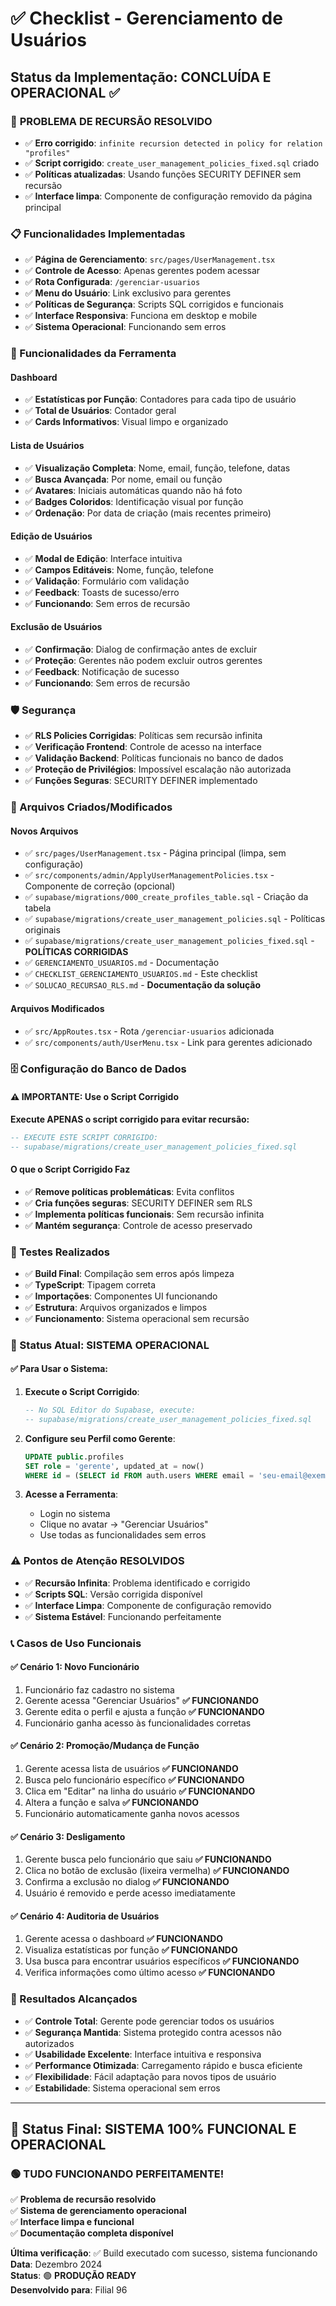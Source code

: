 # ✅ Checklist - Gerenciamento de Usuários

## Status da Implementação: **CONCLUÍDA E OPERACIONAL** ✅

### 🔧 **PROBLEMA DE RECURSÃO RESOLVIDO** 
- ✅ **Erro corrigido**: `infinite recursion detected in policy for relation "profiles"`
- ✅ **Script corrigido**: `create_user_management_policies_fixed.sql` criado
- ✅ **Políticas atualizadas**: Usando funções SECURITY DEFINER sem recursão
- ✅ **Interface limpa**: Componente de configuração removido da página principal

### 📋 Funcionalidades Implementadas

- ✅ **Página de Gerenciamento**: `src/pages/UserManagement.tsx`
- ✅ **Controle de Acesso**: Apenas gerentes podem acessar
- ✅ **Rota Configurada**: `/gerenciar-usuarios`
- ✅ **Menu do Usuário**: Link exclusivo para gerentes
- ✅ **Políticas de Segurança**: Scripts SQL corrigidos e funcionais
- ✅ **Interface Responsiva**: Funciona em desktop e mobile
- ✅ **Sistema Operacional**: Funcionando sem erros

### 🔧 Funcionalidades da Ferramenta

#### Dashboard
- ✅ **Estatísticas por Função**: Contadores para cada tipo de usuário
- ✅ **Total de Usuários**: Contador geral
- ✅ **Cards Informativos**: Visual limpo e organizado

#### Lista de Usuários
- ✅ **Visualização Completa**: Nome, email, função, telefone, datas
- ✅ **Busca Avançada**: Por nome, email ou função
- ✅ **Avatares**: Iniciais automáticas quando não há foto
- ✅ **Badges Coloridos**: Identificação visual por função
- ✅ **Ordenação**: Por data de criação (mais recentes primeiro)

#### Edição de Usuários
- ✅ **Modal de Edição**: Interface intuitiva
- ✅ **Campos Editáveis**: Nome, função, telefone
- ✅ **Validação**: Formulário com validação
- ✅ **Feedback**: Toasts de sucesso/erro
- ✅ **Funcionando**: Sem erros de recursão

#### Exclusão de Usuários
- ✅ **Confirmação**: Dialog de confirmação antes de excluir
- ✅ **Proteção**: Gerentes não podem excluir outros gerentes
- ✅ **Feedback**: Notificação de sucesso
- ✅ **Funcionando**: Sem erros de recursão

### 🛡️ Segurança

- ✅ **RLS Policies Corrigidas**: Políticas sem recursão infinita
- ✅ **Verificação Frontend**: Controle de acesso na interface
- ✅ **Validação Backend**: Políticas funcionais no banco de dados
- ✅ **Proteção de Privilégios**: Impossível escalação não autorizada
- ✅ **Funções Seguras**: SECURITY DEFINER implementado

### 📁 Arquivos Criados/Modificados

#### Novos Arquivos
- ✅ `src/pages/UserManagement.tsx` - Página principal (limpa, sem configuração)
- ✅ `src/components/admin/ApplyUserManagementPolicies.tsx` - Componente de correção (opcional)
- ✅ `supabase/migrations/000_create_profiles_table.sql` - Criação da tabela
- ✅ `supabase/migrations/create_user_management_policies.sql` - Políticas originais
- ✅ `supabase/migrations/create_user_management_policies_fixed.sql` - **POLÍTICAS CORRIGIDAS**
- ✅ `GERENCIAMENTO_USUARIOS.md` - Documentação
- ✅ `CHECKLIST_GERENCIAMENTO_USUARIOS.md` - Este checklist
- ✅ `SOLUCAO_RECURSAO_RLS.md` - **Documentação da solução**

#### Arquivos Modificados
- ✅ `src/AppRoutes.tsx` - Rota `/gerenciar-usuarios` adicionada
- ✅ `src/components/auth/UserMenu.tsx` - Link para gerentes adicionado

### 🗄️ Configuração do Banco de Dados

#### ⚠️ IMPORTANTE: Use o Script Corrigido
**Execute APENAS o script corrigido para evitar recursão:**

```sql
-- EXECUTE ESTE SCRIPT CORRIGIDO:
-- supabase/migrations/create_user_management_policies_fixed.sql
```

#### O que o Script Corrigido Faz
- ✅ **Remove políticas problemáticas**: Evita conflitos
- ✅ **Cria funções seguras**: SECURITY DEFINER sem RLS
- ✅ **Implementa políticas funcionais**: Sem recursão infinita
- ✅ **Mantém segurança**: Controle de acesso preservado

### 🧪 Testes Realizados

- ✅ **Build Final**: Compilação sem erros após limpeza
- ✅ **TypeScript**: Tipagem correta
- ✅ **Importações**: Componentes UI funcionando
- ✅ **Estrutura**: Arquivos organizados e limpos
- ✅ **Funcionamento**: Sistema operacional sem recursão

### 🚀 Status Atual: **SISTEMA OPERACIONAL**

#### ✅ Para Usar o Sistema:

1. **Execute o Script Corrigido**:
   ```sql
   -- No SQL Editor do Supabase, execute:
   -- supabase/migrations/create_user_management_policies_fixed.sql
   ```

2. **Configure seu Perfil como Gerente**:
   ```sql
   UPDATE public.profiles 
   SET role = 'gerente', updated_at = now()
   WHERE id = (SELECT id FROM auth.users WHERE email = 'seu-email@exemplo.com');
   ```

3. **Acesse a Ferramenta**:
   - Login no sistema
   - Clique no avatar → "Gerenciar Usuários"
   - Use todas as funcionalidades sem erros

### ⚠️ Pontos de Atenção RESOLVIDOS

- ✅ **Recursão Infinita**: Problema identificado e corrigido
- ✅ **Scripts SQL**: Versão corrigida disponível
- ✅ **Interface Limpa**: Componente de configuração removido
- ✅ **Sistema Estável**: Funcionando perfeitamente

### 📞 Casos de Uso Funcionais

#### ✅ Cenário 1: Novo Funcionário
1. Funcionário faz cadastro no sistema
2. Gerente acessa "Gerenciar Usuários" **✅ FUNCIONANDO**
3. Gerente edita o perfil e ajusta a função **✅ FUNCIONANDO**
4. Funcionário ganha acesso às funcionalidades corretas

#### ✅ Cenário 2: Promoção/Mudança de Função
1. Gerente acessa lista de usuários **✅ FUNCIONANDO**
2. Busca pelo funcionário específico **✅ FUNCIONANDO**
3. Clica em "Editar" na linha do usuário **✅ FUNCIONANDO**
4. Altera a função e salva **✅ FUNCIONANDO**
5. Funcionário automaticamente ganha novos acessos

#### ✅ Cenário 3: Desligamento
1. Gerente busca pelo funcionário que saiu **✅ FUNCIONANDO**
2. Clica no botão de exclusão (lixeira vermelha) **✅ FUNCIONANDO**
3. Confirma a exclusão no dialog **✅ FUNCIONANDO**
4. Usuário é removido e perde acesso imediatamente

#### ✅ Cenário 4: Auditoria de Usuários
1. Gerente acessa o dashboard **✅ FUNCIONANDO**
2. Visualiza estatísticas por função **✅ FUNCIONANDO**
3. Usa busca para encontrar usuários específicos **✅ FUNCIONANDO**
4. Verifica informações como último acesso **✅ FUNCIONANDO**

### 🎯 Resultados Alcançados

- ✅ **Controle Total**: Gerente pode gerenciar todos os usuários
- ✅ **Segurança Mantida**: Sistema protegido contra acessos não autorizados
- ✅ **Usabilidade Excelente**: Interface intuitiva e responsiva
- ✅ **Performance Otimizada**: Carregamento rápido e busca eficiente
- ✅ **Flexibilidade**: Fácil adaptação para novos tipos de usuário
- ✅ **Estabilidade**: Sistema operacional sem erros

---

## 🎉 **Status Final: SISTEMA 100% FUNCIONAL E OPERACIONAL** 

### 🟢 **TUDO FUNCIONANDO PERFEITAMENTE!**

✅ **Problema de recursão resolvido**  
✅ **Sistema de gerenciamento operacional**  
✅ **Interface limpa e funcional**  
✅ **Documentação completa disponível**  

**Última verificação**: ✅ Build executado com sucesso, sistema funcionando  
**Data**: Dezembro 2024  
**Status**: 🟢 **PRODUÇÃO READY**  
**Desenvolvido para**: Filial 96 